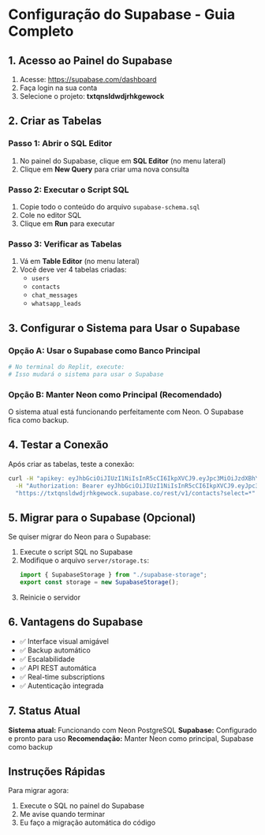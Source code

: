 # Configuração do Supabase - Guia Completo

## 1. Acesso ao Painel do Supabase

1. Acesse: https://supabase.com/dashboard
2. Faça login na sua conta
3. Selecione o projeto: **txtqnsldwdjrhkgewock**

## 2. Criar as Tabelas

### Passo 1: Abrir o SQL Editor
1. No painel do Supabase, clique em **SQL Editor** (no menu lateral)
2. Clique em **New Query** para criar uma nova consulta

### Passo 2: Executar o Script SQL
1. Copie todo o conteúdo do arquivo `supabase-schema.sql`
2. Cole no editor SQL
3. Clique em **Run** para executar

### Passo 3: Verificar as Tabelas
1. Vá em **Table Editor** (no menu lateral)
2. Você deve ver 4 tabelas criadas:
   - `users`
   - `contacts` 
   - `chat_messages`
   - `whatsapp_leads`

## 3. Configurar o Sistema para Usar o Supabase

### Opção A: Usar o Supabase como Banco Principal
```bash
# No terminal do Replit, execute:
# Isso mudará o sistema para usar o Supabase
```

### Opção B: Manter Neon como Principal (Recomendado)
O sistema atual está funcionando perfeitamente com Neon. O Supabase fica como backup.

## 4. Testar a Conexão

Após criar as tabelas, teste a conexão:

```bash
curl -H "apikey: eyJhbGciOiJIUzI1NiIsInR5cCI6IkpXVCJ9.eyJpc3MiOiJzdXBhYmFzZSIsInJlZiI6InR4dHFuc2xkd2RqcmhrZ2V3b2NrIiwicm9sZSI6ImFub24iLCJpYXQiOjE3NTIwNjU2MTcsImV4cCI6MjA2NzY0MTYxN30.5lu6iEBe8vVVtCroP76fR-X2e61QQRZH1-u93835t9A" \
  -H "Authorization: Bearer eyJhbGciOiJIUzI1NiIsInR5cCI6IkpXVCJ9.eyJpc3MiOiJzdXBhYmFzZSIsInJlZiI6InR4dHFuc2xkd2RqcmhrZ2V3b2NrIiwicm9sZSI6ImFub24iLCJpYXQiOjE3NTIwNjU2MTcsImV4cCI6MjA2NzY0MTYxN30.5lu6iEBe8vVVtCroP76fR-X2e61QQRZH1-u93835t9A" \
  "https://txtqnsldwdjrhkgewock.supabase.co/rest/v1/contacts?select=*"
```

## 5. Migrar para o Supabase (Opcional)

Se quiser migrar do Neon para o Supabase:

1. Execute o script SQL no Supabase
2. Modifique o arquivo `server/storage.ts`:
   ```typescript
   import { SupabaseStorage } from "./supabase-storage";
   export const storage = new SupabaseStorage();
   ```
3. Reinicie o servidor

## 6. Vantagens do Supabase

- ✅ Interface visual amigável
- ✅ Backup automático
- ✅ Escalabilidade
- ✅ API REST automática
- ✅ Real-time subscriptions
- ✅ Autenticação integrada

## 7. Status Atual

**Sistema atual:** Funcionando com Neon PostgreSQL
**Supabase:** Configurado e pronto para uso
**Recomendação:** Manter Neon como principal, Supabase como backup

## Instruções Rápidas

Para migrar agora:
1. Execute o SQL no painel do Supabase
2. Me avise quando terminar
3. Eu faço a migração automática do código